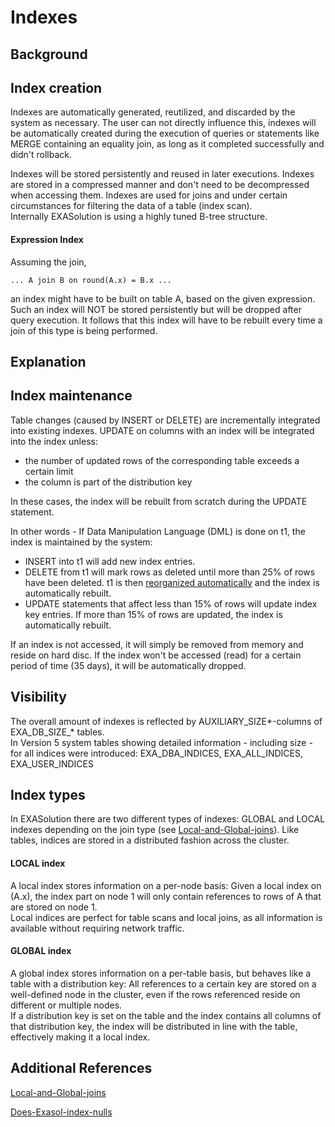 # Indexes 
## Background

## Index creation

Indexes are automatically generated, reutilized, and discarded by the system as necessary. The user can not directly influence this, indexes will be automatically created during the execution of queries or statements like MERGE containing an equality join, as long as it completed successfully and didn't rollback.

Indexes will be stored persistently and reused in later executions. Indexes are stored in a compressed manner and don't need to be decompressed when accessing them. Indexes are used for joins and under certain circumstances for filtering the data of a table (index scan).  
Internally EXASolution is using a highly tuned B-tree structure.

#### Expression Index

Assuming the join,


```"noformat
... A join B on round(A.x) = B.x ...
```
an index might have to be built on table A, based on the given expression. Such an index will NOT be stored persistently but will be dropped after query execution. It follows that this index will have to be rebuilt every time a join of this type is being performed.

## Explanation

## Index maintenance

Table changes (caused by INSERT or DELETE) are incrementally integrated into existing indexes. UPDATE on columns with an index will be integrated into the index unless:

* the number of updated rows of the corresponding table exceeds a certain limit
* the column is part of the distribution key

In these cases, the index will be rebuilt from scratch during the UPDATE statement.

In other words - If Data Manipulation Language (DML) is done on t1, the index is maintained by the system:

* INSERT into t1 will add new index entries.
* DELETE from t1 will mark rows as deleted until more than 25% of rows have been deleted. t1 is then [reorganized automatically](https://uhesse.com/2018/08/17/automatic-table-reorganization-in-exasol/) and the index is automatically rebuilt.
* UPDATE statements that affect less than 15% of rows will update index key entries. If more than 15% of rows are updated, the index is automatically rebuilt.

If an index is not accessed, it will simply be removed from memory and reside on hard disc. If the index won't be accessed (read) for a certain period of time (35 days), it will be automatically dropped.

## Visibility

The overall amount of indexes is reflected by AUXILIARY_SIZE*-columns of EXA_DB_SIZE_* tables.   
In Version 5 system tables showing detailed information - including size - for all indices were introduced: EXA_DBA_INDICES, EXA_ALL_INDICES, EXA_USER_INDICES

## Index types

In EXASolution there are two different types of indexes: GLOBAL and LOCAL indexes depending on the join type (see [Local-and-Global-joins](https://community.exasol.com/t5/database-features/local-and-global-joins/ta-p/1297)). Like tables, indices are stored in a distributed fashion across the cluster.

#### LOCAL index

A local index stores information on a per-node basis: Given a local index on (A.x), the index part on node 1 will only contain references to rows of A that are stored on node 1.  
Local indices are perfect for table scans and local joins, as all information is available without requiring network traffic.

#### GLOBAL index

A global index stores information on a per-table basis, but behaves like a table with a distribution key: All references to a certain key are stored on a well-defined node in the cluster, even if the rows referenced reside on different or multiple nodes.  
If a distribution key is set on the table and the index contains all columns of that distribution key, the index will be distributed in line with the table, effectively making it a local index.

## Additional References

[Local-and-Global-joins](https://community.exasol.com/t5/database-features/local-and-global-joins/ta-p/1297?search-action-id=2672626244&search-result-uid=1297 "This") 

[Does-Exasol-index-nulls](https://community.exasol.com/t5/database-features/does-exasol-index-nulls/ta-p/1243?search-action-id=2672652107&search-result-uid=1243) 

